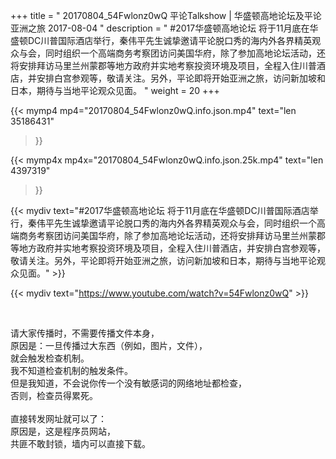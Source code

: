 +++
title = " 20170804_54Fwlonz0wQ 平论Talkshow | 华盛顿高地论坛及平论亚洲之旅 2017-08-04 "
description = " #2017华盛顿高地论坛 将于11月底在华盛顿DC川普国际酒店举行，秦伟平先生诚挚邀请平论脱口秀的海内外各界精英观众与会，同时组织一个高端商务考察团访问美国华府，除了参加高地论坛活动，还将安排拜访马里兰州蒙郡等地方政府并实地考察投资环境及项目，全程入住川普酒店，并安排白宫参观等，敬请关注。另外，平论即将开始亚洲之旅，访问新加坡和日本，期待与当地平论观众见面。 "
weight = 20
+++

{{< mymp4 mp4="20170804_54Fwlonz0wQ.info.json.mp4" 
text="len 35186431"
>}}

{{< mymp4x  mp4x="20170804_54Fwlonz0wQ.info.json.25k.mp4"
text="len 4397319"
>}}


{{< mydiv text="#2017华盛顿高地论坛 将于11月底在华盛顿DC川普国际酒店举行，秦伟平先生诚挚邀请平论脱口秀的海内外各界精英观众与会，同时组织一个高端商务考察团访问美国华府，除了参加高地论坛活动，还将安排拜访马里兰州蒙郡等地方政府并实地考察投资环境及项目，全程入住川普酒店，并安排白宫参观等，敬请关注。另外，平论即将开始亚洲之旅，访问新加坡和日本，期待与当地平论观众见面。" >}}
<br>

{{< mydiv text="https://www.youtube.com/watch?v=54Fwlonz0wQ" >}}


<br>

请大家传播时，不需要传播文件本身，<br>
原因是：一旦传播过大东西（例如，图片，文件），<br>
就会触发检查机制。<br>
我不知道检查机制的触发条件。<br>
但是我知道，不会说你传一个没有敏感词的网络地址都检查，<br>
否则，检查员得累死。<br><br>
直接转发网址就可以了：<br>
原因是，这是程序员网站，<br>
共匪不敢封锁，墙内可以直接下载。


